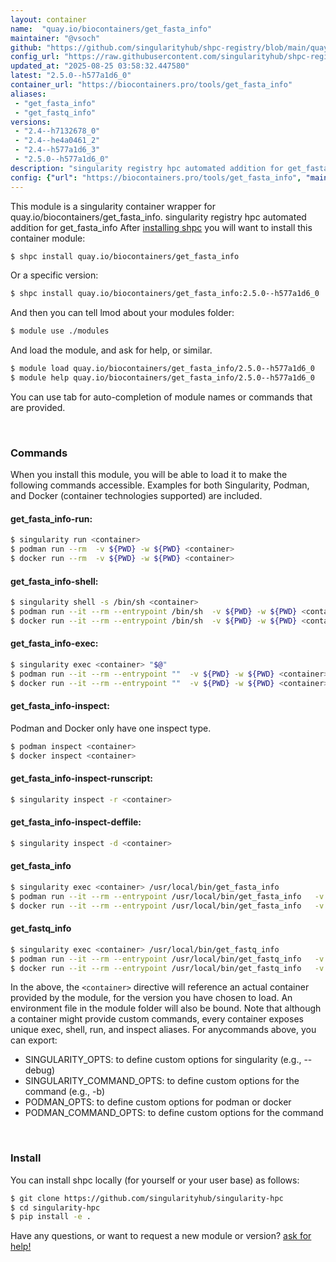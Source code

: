 ```yaml
---
layout: container
name:  "quay.io/biocontainers/get_fasta_info"
maintainer: "@vsoch"
github: "https://github.com/singularityhub/shpc-registry/blob/main/quay.io/biocontainers/get_fasta_info/container.yaml"
config_url: "https://raw.githubusercontent.com/singularityhub/shpc-registry/main/quay.io/biocontainers/get_fasta_info/container.yaml"
updated_at: "2025-08-25 03:58:32.447580"
latest: "2.5.0--h577a1d6_0"
container_url: "https://biocontainers.pro/tools/get_fasta_info"
aliases:
 - "get_fasta_info"
 - "get_fastq_info"
versions:
 - "2.4--h7132678_0"
 - "2.4--he4a0461_2"
 - "2.4--h577a1d6_3"
 - "2.5.0--h577a1d6_0"
description: "singularity registry hpc automated addition for get_fasta_info"
config: {"url": "https://biocontainers.pro/tools/get_fasta_info", "maintainer": "@vsoch", "description": "singularity registry hpc automated addition for get_fasta_info", "latest": {"2.5.0--h577a1d6_0": "sha256:9a25dd627a230e24aca0c774e04e4a809e60dc2a4bf65e4ba423987890aaa704"}, "tags": {"2.4--h7132678_0": "sha256:1d2e5a089c229cc1215b63ed870f234f3fd5032e1afce41c5c178df2318f09ae", "2.4--he4a0461_2": "sha256:6cd9c895b3b5fb70461dba6fc556c70245fd3f0d293029417f17b85fe57c90d4", "2.4--h577a1d6_3": "sha256:195afb18e99f17dd70711c7175e2074d9da3830a14cd6df2e9b94bdb9b4ed9e8", "2.5.0--h577a1d6_0": "sha256:9a25dd627a230e24aca0c774e04e4a809e60dc2a4bf65e4ba423987890aaa704"}, "docker": "quay.io/biocontainers/get_fasta_info", "aliases": {"get_fasta_info": "/usr/local/bin/get_fasta_info", "get_fastq_info": "/usr/local/bin/get_fastq_info"}}
---
```


This module is a singularity container wrapper for quay.io/biocontainers/get_fasta_info.
singularity registry hpc automated addition for get_fasta_info
After [installing shpc](#install) you will want to install this container module:


```bash
$ shpc install quay.io/biocontainers/get_fasta_info
```

Or a specific version:

```bash
$ shpc install quay.io/biocontainers/get_fasta_info:2.5.0--h577a1d6_0
```

And then you can tell lmod about your modules folder:

```bash
$ module use ./modules
```

And load the module, and ask for help, or similar.

```bash
$ module load quay.io/biocontainers/get_fasta_info/2.5.0--h577a1d6_0
$ module help quay.io/biocontainers/get_fasta_info/2.5.0--h577a1d6_0
```

You can use tab for auto-completion of module names or commands that are provided.

<br>

### Commands

When you install this module, you will be able to load it to make the following commands accessible.
Examples for both Singularity, Podman, and Docker (container technologies supported) are included.

#### get_fasta_info-run:

```bash
$ singularity run <container>
$ podman run --rm  -v ${PWD} -w ${PWD} <container>
$ docker run --rm  -v ${PWD} -w ${PWD} <container>
```

#### get_fasta_info-shell:

```bash
$ singularity shell -s /bin/sh <container>
$ podman run --it --rm --entrypoint /bin/sh  -v ${PWD} -w ${PWD} <container>
$ docker run --it --rm --entrypoint /bin/sh  -v ${PWD} -w ${PWD} <container>
```

#### get_fasta_info-exec:

```bash
$ singularity exec <container> "$@"
$ podman run --it --rm --entrypoint ""  -v ${PWD} -w ${PWD} <container> "$@"
$ docker run --it --rm --entrypoint ""  -v ${PWD} -w ${PWD} <container> "$@"
```

#### get_fasta_info-inspect:

Podman and Docker only have one inspect type.

```bash
$ podman inspect <container>
$ docker inspect <container>
```

#### get_fasta_info-inspect-runscript:

```bash
$ singularity inspect -r <container>
```

#### get_fasta_info-inspect-deffile:

```bash
$ singularity inspect -d <container>
```


#### get_fasta_info

```bash
$ singularity exec <container> /usr/local/bin/get_fasta_info
$ podman run --it --rm --entrypoint /usr/local/bin/get_fasta_info   -v ${PWD} -w ${PWD} <container> -c " $@"
$ docker run --it --rm --entrypoint /usr/local/bin/get_fasta_info   -v ${PWD} -w ${PWD} <container> -c " $@"
```


#### get_fastq_info

```bash
$ singularity exec <container> /usr/local/bin/get_fastq_info
$ podman run --it --rm --entrypoint /usr/local/bin/get_fastq_info   -v ${PWD} -w ${PWD} <container> -c " $@"
$ docker run --it --rm --entrypoint /usr/local/bin/get_fastq_info   -v ${PWD} -w ${PWD} <container> -c " $@"
```



In the above, the `<container>` directive will reference an actual container provided
by the module, for the version you have chosen to load. An environment file in the
module folder will also be bound. Note that although a container
might provide custom commands, every container exposes unique exec, shell, run, and
inspect aliases. For anycommands above, you can export:

 - SINGULARITY_OPTS: to define custom options for singularity (e.g., --debug)
 - SINGULARITY_COMMAND_OPTS: to define custom options for the command (e.g., -b)
 - PODMAN_OPTS: to define custom options for podman or docker
 - PODMAN_COMMAND_OPTS: to define custom options for the command

<br>

### Install

You can install shpc locally (for yourself or your user base) as follows:

```bash
$ git clone https://github.com/singularityhub/singularity-hpc
$ cd singularity-hpc
$ pip install -e .
```

Have any questions, or want to request a new module or version? [ask for help!](https://github.com/singularityhub/singularity-hpc/issues)